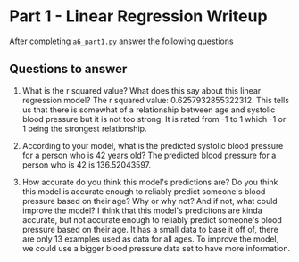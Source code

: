 # Part 1 - Linear Regression Writeup

After completing `a6_part1.py` answer the following questions

## Questions to answer

1. What is the r squared value?  What does this say about this linear regression model?
The r squared value: 0.6257932855322312. This tells us that there is somewhat of a relationship between age and systolic blood pressure but it is not too strong. It is rated from -1 to 1 which -1 or 1 being the strongest relationship.

2. According to your model, what is the predicted systolic blood pressure for a person who is 42 years old?
The predicted blood pressure for a person who is 42 is 136.52043597.

3. How accurate do you think this model's predictions are?  Do you think this model is accurate enough to reliably predict someone's blood pressure based on their age?  Why or why not?  And if not, what could improve the model?
I think that this model's predicitons are kinda accurate, but not accurate enough to reliably predict someone's blood pressure based on their age. It has a small data to base it off of, there are only 13 examples used as data for all ages. To improve the model, we could use a bigger blood pressure data set to have more information.